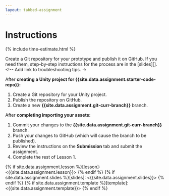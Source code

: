 ```yaml
---
layout: tabbed-assignment
---
```


# Instructions

{% include time-estimate.html %}

Create a Git repository for your prototype and publish it on GitHub. If you need them, step-by-step instructions for the process are in the [slides][]. <!-- Add link to troubleshooting tips. ->

After **creating a Unity project for {{site.data.assignment.starter-code-repo}}:**
1. Create a Git repository for your Unity project.
1. Publish the repository on GitHub.
1. Create a new **{{site.data.assignment.git-curr-branch}}** branch.

After **completing importing your assets:**
1. Commit your changes to the **{{site.data.assignment.git-curr-branch}}** branch.
1. Push your changes to GitHub (which will cause the branch to be published).
1. Review the instructions on the **Submission** tab and submit the assignment.
1. Complete the rest of Lesson 1.

<!-- Don't edit links here, change them in _data/assignment.yml instead. -->

{% if site.data.assignment.lesson   %}[lesson]: <{{site.data.assignment.lesson}}>     {% endif %}
{% if site.data.assignment.slides   %}[slides]:   <{{site.data.assignment.slides}}>   {% endif %}
{% if site.data.assignment.template %}[template]: <{{site.data.assignment.template}}> {% endif %}
